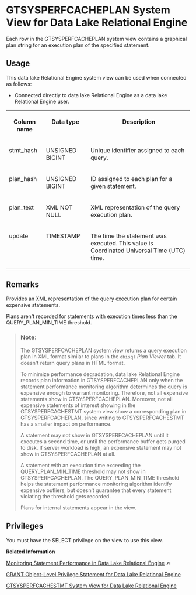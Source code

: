 <!-- loio6df8e7a30fda4bca914f4c1f9b5b574e -->

# GTSYSPERFCACHEPLAN System View for Data Lake Relational Engine

Each row in the GTSYSPERFCACHEPLAN system view contains a graphical plan string for an execution plan of the specified statement.



<a name="loio6df8e7a30fda4bca914f4c1f9b5b574e__section_v1w_qbq_b4b"/>

## Usage

This data lake Relational Engine system view can be used when connected as follows:

-   Connected directly to data lake Relational Engine as a data lake Relational Engine user.




<table>
<tr>
<th valign="top">

Column name

</th>
<th valign="top">

Data type

</th>
<th valign="top">

Description

</th>
</tr>
<tr>
<td valign="top">

stmt\_hash

</td>
<td valign="top">

UNSIGNED BIGINT

</td>
<td valign="top">

Unique identifier assigned to each query.

</td>
</tr>
<tr>
<td valign="top">

plan\_hash

</td>
<td valign="top">

UNSIGNED BIGINT

</td>
<td valign="top">

ID assigned to each plan for a given statement.

</td>
</tr>
<tr>
<td valign="top">

plan\_text

</td>
<td valign="top">

XML NOT NULL

</td>
<td valign="top">

XML representation of the query execution plan.

</td>
</tr>
<tr>
<td valign="top">

update

</td>
<td valign="top">

TIMESTAMP

</td>
<td valign="top">

The time the statement was executed. This value is Coordinated Universal Time \(UTC\) time.

</td>
</tr>
</table>



## Remarks

Provides an XML representation of the query execution plan for certain expensive statements.

Plans aren't recorded for statements with execution times less than the QUERY\_PLAN\_MIN\_TIME threshold.

> ### Note:  
> The GTSYSPERFCACHEPLAN system view returns a query execution plan in XML format similar to plans in the `dbisql` *Plan Viewer* tab. It doesn't return query plans in HTML format.
> 
> To minimize performance degradation, data lake Relational Engine records plan information in GTSYSPERFCACHEPLAN only when the statement performance monitoring algorithm determines the query is expensive enough to warrant monitoring. Therefore, not all expensive statements show in GTSYSPERFCACHEPLAN. Moreover, not all expensive statements of interest showing in the GTSYSPERFCACHESTMT system view show a corresponding plan in GTSYSPERFCACHEPLAN, since writing to GTSYSPERFCACHESTMT has a smaller impact on performance.
> 
> A statement may not show in GTSYSPERFCACHEPLAN until it executes a second time, or until the performance buffer gets purged to disk. If server workload is high, an expensive statement may not show in GTSYSPERFCACHEPLAN at all.
> 
> A statement with an execution time exceeding the QUERY\_PLAN\_MIN\_TIME threshold may not show in GTSYSPERFCACHEPLAN. The QUERY\_PLAN\_MIN\_TIME threshold helps the statement performance monitoring algorithm identify expensive outliers, but doesn’t guarantee that every statement violating the threshold gets recorded.
> 
> Plans for internal statements appear in the view.



## Privileges

You must have the SELECT privilege on the view to use this view.

**Related Information**  


[Monitoring Statement Performance in Data Lake Relational Engine](https://help.sap.com/viewer/a8982cc084f21015a7b4b7fcdeb0953d/2023_4_QRC/en-US/a50746e62c2248c2a66f34c8e34fb722.html "The statement performance monitoring feature is not an exhaustive, complete audit of slow SQL statements (queries), but it is a useful tool for providing an approximation, or high-level summary, of query workload. Statement performance monitoring flags certain outlier statements with execution times exceeding an established baseline.") :arrow_upper_right:

[GRANT Object-Level Privilege Statement for Data Lake Relational Engine](../080-sql-statements/grant-object-level-privilege-statement-for-data-lake-relational-engine-a3e154f.md "Grants database object-level privileges on individual objects and schemas to a user or role.")

[GTSYSPERFCACHESTMT System View for Data Lake Relational Engine](gtsysperfcachestmt-system-view-for-data-lake-relational-engine-7c163a0.md "Each row in the GTSYSPERFCACHESTMT system view represents SQL text for a statement with the constants removed.")

